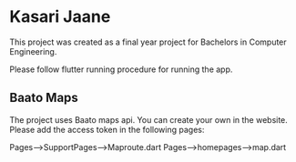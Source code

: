 # Kasari Jaane
This project was created as a final year project for Bachelors in Computer Engineering. 

Please follow flutter running procedure for running the app.

## Baato Maps
The project uses Baato maps api. You can create your own in the website. Please add the access token in the following pages:

Pages-->SupportPages-->Maproute.dart
Pages-->homepages-->map.dart
